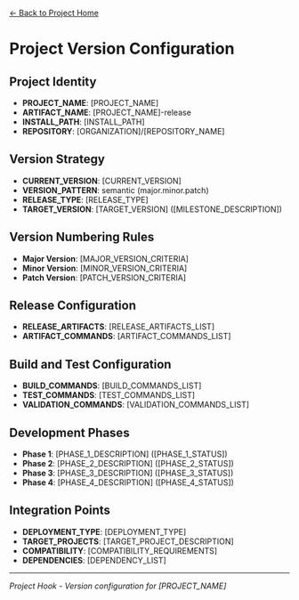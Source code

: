 [← Back to Project Home](../../../README.md)

# Project Version Configuration

## Project Identity
- **PROJECT_NAME**: [PROJECT_NAME]
- **ARTIFACT_NAME**: [PROJECT_NAME]-release
- **INSTALL_PATH**: [INSTALL_PATH]
- **REPOSITORY**: [ORGANIZATION]/[REPOSITORY_NAME]

## Version Strategy
- **CURRENT_VERSION**: [CURRENT_VERSION]
- **VERSION_PATTERN**: semantic (major.minor.patch)
- **RELEASE_TYPE**: [RELEASE_TYPE]
- **TARGET_VERSION**: [TARGET_VERSION] ([MILESTONE_DESCRIPTION])

## Version Numbering Rules
- **Major Version**: [MAJOR_VERSION_CRITERIA]
- **Minor Version**: [MINOR_VERSION_CRITERIA]
- **Patch Version**: [PATCH_VERSION_CRITERIA]

## Release Configuration
- **RELEASE_ARTIFACTS**: [RELEASE_ARTIFACTS_LIST]
- **ARTIFACT_COMMANDS**: [ARTIFACT_COMMANDS_LIST]

## Build and Test Configuration
- **BUILD_COMMANDS**: [BUILD_COMMANDS_LIST]
- **TEST_COMMANDS**: [TEST_COMMANDS_LIST]
- **VALIDATION_COMMANDS**: [VALIDATION_COMMANDS_LIST]

## Development Phases
- **Phase 1**: [PHASE_1_DESCRIPTION] ([PHASE_1_STATUS])
- **Phase 2**: [PHASE_2_DESCRIPTION] ([PHASE_2_STATUS])
- **Phase 3**: [PHASE_3_DESCRIPTION] ([PHASE_3_STATUS])
- **Phase 4**: [PHASE_4_DESCRIPTION] ([PHASE_4_STATUS])

## Integration Points
- **DEPLOYMENT_TYPE**: [DEPLOYMENT_TYPE]
- **TARGET_PROJECTS**: [TARGET_PROJECT_DESCRIPTION]
- **COMPATIBILITY**: [COMPATIBILITY_REQUIREMENTS]
- **DEPENDENCIES**: [DEPENDENCY_LIST]

---

*Project Hook - Version configuration for [PROJECT_NAME]*